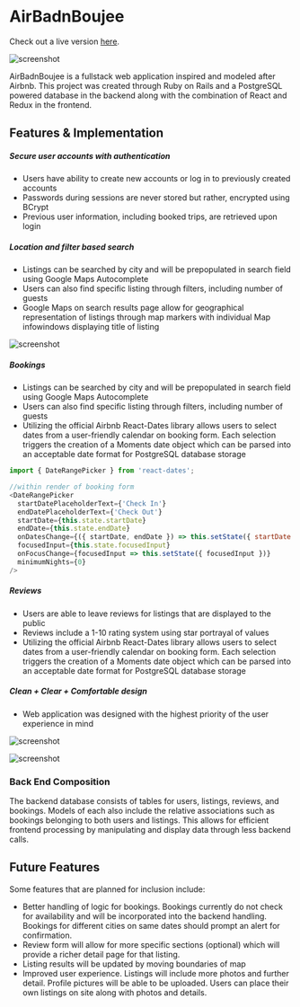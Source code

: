 # AirBadnBoujee

Check out a live version [here][AirBadnBoujee].

[AirBadnBoujee]: https://airbadnboujee.herokuapp.com/#

![screenshot](http://res.cloudinary.com/ac31624/image/upload/v1495837374/home_page_ffbyjh.png)

AirBadnBoujee is a fullstack web application inspired and modeled after Airbnb. This project was created through Ruby on Rails and a PostgreSQL powered database in the backend along with the combination of React and Redux in the frontend.

## Features & Implementation

##### Secure user accounts with authentication
* Users have ability to create new accounts or log in to previously created accounts
* Passwords during sessions are never stored but rather, encrypted using BCrypt
* Previous user information, including booked trips, are retrieved upon login


##### Location and filter based search
* Listings can be searched by city and will be prepopulated in search field using Google Maps Autocomplete
* Users can also find specific listing through filters, including number of guests
* Google Maps on search results page allow for geographical representation of listings through map markers with individual Map infowindows displaying title of listing

![screenshot](http://res.cloudinary.com/ac31624/image/upload/v1495837798/Screen_Shot_2017-05-26_at_3.29.19_PM_jq9eyu.png)


##### Bookings  
* Listings can be searched by city and will be prepopulated in search field using Google Maps Autocomplete
* Users can also find specific listing through filters, including number of guests
* Utilizing the official Airbnb React-Dates library allows users to select dates from a user-friendly calendar on booking form. Each selection triggers the creation of a Moments date object which can be parsed into an acceptable date format for PostgreSQL database storage

```javascript
import { DateRangePicker } from 'react-dates';

//within render of booking form
<DateRangePicker
  startDatePlaceholderText={'Check In'}
  endDatePlaceholderText={'Check Out'}
  startDate={this.state.startDate}
  endDate={this.state.endDate}
  onDatesChange={({ startDate, endDate }) => this.setState({ startDate: startDate, endDate: endDate, errors: null })}
  focusedInput={this.state.focusedInput}
  onFocusChange={focusedInput => this.setState({ focusedInput })}
  minimumNights={0}
/>
```

##### Reviews
* Users are able to leave reviews for listings that are displayed to the public
* Reviews include a 1-10 rating system using star portrayal of values
* Utilizing the official Airbnb React-Dates library allows users to select dates from a user-friendly calendar on booking form. Each selection triggers the creation of a Moments date object which can be parsed into an acceptable date format for PostgreSQL database storage


##### Clean + Clear + Comfortable design
* Web application was designed with the highest priority of the user experience in mind

![screenshot](http://res.cloudinary.com/ac31624/image/upload/v1495838292/Screen_Shot_2017-05-26_at_3.37.36_PM_p1vk9n.png)

![screenshot](http://res.cloudinary.com/ac31624/image/upload/v1495838934/Screen_Shot_2017-05-26_at_3.48.31_PM_kavdgy.png)


### Back End Composition

The backend database consists of tables for users, listings, reviews, and bookings. Models of each also include the relative associations such as bookings belonging to both users and listings. This allows for efficient frontend processing by manipulating and display data through less backend calls.


## Future Features

Some features that are planned for inclusion include:

 * Better handling of logic for bookings. Bookings currently do not check for availability and will be incorporated into the backend handling. Bookings for different cities on same dates should prompt an alert for confirmation.
 * Review form will allow for more specific sections (optional) which will provide a richer detail page for that listing.
 * Listing results will be updated by moving boundaries of map
 * Improved user experience. Listings will include more photos and further detail. Profile pictures will be able to be uploaded. Users can place their own listings on site along with photos and details.
